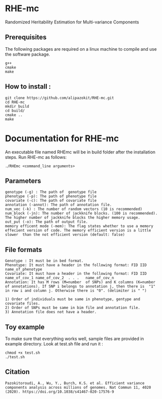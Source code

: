 # RHE-mc
Randomized Heritability Estimation for Multi-variance Components



## Prerequisites
The following packages are required on a linux machine to compile and use the software package.
```
g++
cmake
make
```

## How to install :

```
git clone https://github.com/alipazokit/RHE-mc.git
cd RHE-mc
mkdir build
cd build/
cmake ..
make
```

# Documentation for RHE-mc
An executable file named RHEmc will be in build folder after the installation steps. Run RHE-mc as follows:
 ```
 ./RHEmc <command_line arguments>
```
## Parameters

```
genotype (-g) : The path of  genotype file
phenotype (-p): The path of phenotype file
covariate (-c): The path of covariate file
annotation (-annot): The path of annotation file.
num_vec (-k) : The number of random vectors (10 is recommended)
num_block (-jn): The number of jackknife blocks. (100 is recommended). The higher number of jackknife blocks the higher memory usage.
out_put (-o): The path of output file.
memory efficent mode (-mem): The flag states whether to use a memory effecient version of code. The memory efficient version is a little slower  than the not efficient version (default: false)

```
## File formats
```
Genotype : It must be in bed format.
Phenotype: It must have a header in the following format: FID IID name_of_phenotype
Covariate: It must have a header in the following format: FID IID name_of_cov_1 name_of_cov_2  . . .   name_of_cov_n
Annotation: It has M rows (M=number  of SNPs) and K columns (K=number of annotations). If SNP i belongs to annotation j, then there is  "1" in row i and column j. Otherwise there is "0". (delimiter is " ")

1) Order of individuals must be same in phenotype, gentype and covariate files.
2) Order of SNPs must be same in bim file and annotation file.
3) Annotation file does not have a header.
```
## Toy example 
To make sure that everything works well, sample files are provided in example directory. Look at test.sh file and run it  :
```
chmod +x test.sh
./test.sh
```

## Citation
```
Pazokitoroudi, A., Wu, Y., Burch, K.S. et al. Efficient variance components analysis across millions of genomes. Nat Commun 11, 4020 (2020). https://doi.org/10.1038/s41467-020-17576-9
```



